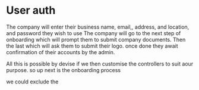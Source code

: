 # User auth
 The company will enter their business name, email,, address, and location, and password they wish to use
 The company will go to the next step of onboarding which will prompt them to submit company documents.
 Then the last which will ask them to submit their logo. once done they await confirmation of their
 accounts by the admin.
 
All this is possible by devise if we then customise the controllers to suit aour purpose. so up next is the 
onboarding process

we could exclude the 